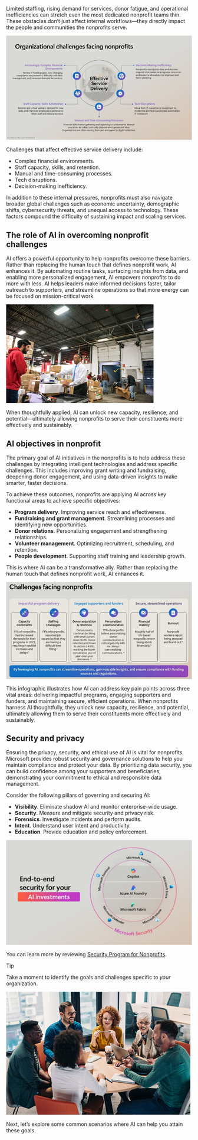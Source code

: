 Limited staffing, rising demand for services, donor fatigue, and operational inefficiencies can stretch even the most dedicated nonprofit teams thin. These obstacles don’t just affect internal workflows—they directly impact the people and communities the nonprofits serve.

![Screenshot organizational challenges facing nonprofits.](../media/3-organizational-challenges.jpg)

Challenges that affect effective service delivery include:
- Complex financial environments.
- Staff capacity, skills, and retention.
- Manual and time-consuming processes.
- Tech disruptions.
- Decision-making inefficiency.

In addition to these internal pressures, nonprofits must also navigate broader global challenges such as economic uncertainty, demographic shifts, cybersecurity threats, and unequal access to technology. These factors compound the difficulty of sustaining impact and scaling services.

## The role of AI in overcoming nonprofit challenges

AI offers a powerful opportunity to help nonprofits overcome these barriers. Rather than replacing the human touch that defines nonprofit work, AI enhances it. By automating routine tasks, surfacing insights from data, and enabling more personalized engagement, AI empowers nonprofits to do more with less. AI helps leaders make informed decisions faster, tailor outreach to supporters, and streamline operations so that more energy can be focused on mission-critical work.

![Screenshot of warehouse with volunteers packing boxes.](../media/3-volunteer.jpg)

When thoughtfully applied, AI can unlock new capacity, resilience, and potential—ultimately allowing nonprofits to serve their constituents more effectively and sustainably.

## AI objectives in nonprofit

The primary goal of AI initiatives in the nonprofits is to help address these challenges by integrating intelligent technologies and address specific challenges. This includes improving grant writing and fundraising, deepening donor engagement, and using data-driven insights to make smarter, faster decisions.

To achieve these outcomes, nonprofits are applying AI across key functional areas to achieve specific objectives:
- **Program delivery**. Improving service reach and effectiveness.
- **Fundraising and grant management**. Streamlining processes and identifying new opportunities.
- **Donor relations**. Personalizing engagement and strengthening relationships.
- **Volunteer management**. Optimizing recruitment, scheduling, and retention.
- **People development**. Supporting staff training and leadership growth.

This is where AI can be a transformative ally. Rather than replacing the human touch that defines nonprofit work, AI enhances it.

![Screenshot of challenges affecting nonprofits.](../media/3-address-pain-points.jpg)

This infographic illustrates how AI can address key pain points across three vital areas: delivering impactful programs, engaging supporters and funders, and maintaining secure, efficient operations. When nonprofits harness AI thoughtfully, they unlock new capacity, resilience, and potential, ultimately allowing them to serve their constituents more effectively and sustainably.

## Security and privacy

Ensuring the privacy, security, and ethical use of AI is vital for nonprofits. Microsoft provides robust security and governance solutions to help you maintain compliance and protect your data. By prioritizing data security, you can build confidence among your supporters and beneficiaries, demonstrating your commitment to ethical and responsible data management.

Consider the following pillars of governing and securing AI:

- **Visibility**. Eliminate shadow AI and monitor enterprise-wide usage.
- **Security**. Measure and mitigate security and privacy risk.
- **Forensics**. Investigate incidents and perform audits.
- **Intent**. Understand user intent and productivity.
- **Education**. Provide education and policy enforcement.

![Screenshot of end-to-end security for AI investments.](../media/4-security.jpg)

You can learn more by reviewing [Security Program for Nonprofits](https://www.microsoft.com/nonprofits/data-security?azure-portal=true).

>[!TIP]
>Take a moment to identify the goals and challenges specific to _your_ organization.
> 
>![Screenshot of people working and talking around a table.](../media/2-reflection.jpg)

Next, let’s explore some common scenarios where AI can help you attain these goals.
